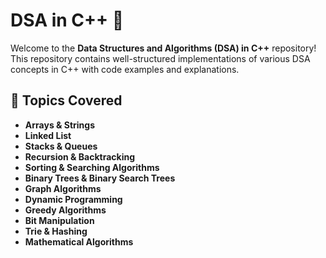 # DSA in C++ 🚀

Welcome to the **Data Structures and Algorithms (DSA) in C++** repository! This repository contains well-structured implementations of various DSA concepts in C++ with code examples and explanations.

## 📌 Topics Covered

- **Arrays & Strings**
- **Linked List**
- **Stacks & Queues**
- **Recursion & Backtracking**
- **Sorting & Searching Algorithms**
- **Binary Trees & Binary Search Trees**
- **Graph Algorithms**
- **Dynamic Programming**
- **Greedy Algorithms**
- **Bit Manipulation**
- **Trie & Hashing**
- **Mathematical Algorithms**